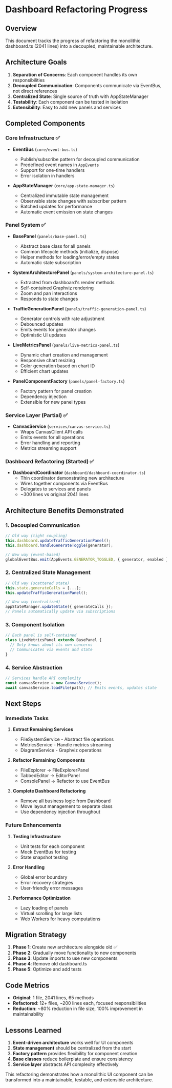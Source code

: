# Dashboard Refactoring Progress

## Overview
This document tracks the progress of refactoring the monolithic dashboard.ts (2041 lines) into a decoupled, maintainable architecture.

## Architecture Goals
1. **Separation of Concerns**: Each component handles its own responsibilities
2. **Decoupled Communication**: Components communicate via EventBus, not direct references
3. **Centralized State**: Single source of truth with AppStateManager
4. **Testability**: Each component can be tested in isolation
5. **Extensibility**: Easy to add new panels and services

## Completed Components

### Core Infrastructure ✅
- **EventBus** (`core/event-bus.ts`)
  - Publish/subscribe pattern for decoupled communication
  - Predefined event names in `AppEvents`
  - Support for one-time handlers
  - Error isolation in handlers

- **AppStateManager** (`core/app-state-manager.ts`)
  - Centralized immutable state management
  - Observable state changes with subscriber pattern
  - Batched updates for performance
  - Automatic event emission on state changes

### Panel System ✅
- **BasePanel** (`panels/base-panel.ts`)
  - Abstract base class for all panels
  - Common lifecycle methods (initialize, dispose)
  - Helper methods for loading/error/empty states
  - Automatic state subscription

- **SystemArchitecturePanel** (`panels/system-architecture-panel.ts`)
  - Extracted from dashboard's render methods
  - Self-contained Graphviz rendering
  - Zoom and pan interactions
  - Responds to state changes

- **TrafficGenerationPanel** (`panels/traffic-generation-panel.ts`)
  - Generator controls with rate adjustment
  - Debounced updates
  - Emits events for generator changes
  - Optimistic UI updates

- **LiveMetricsPanel** (`panels/live-metrics-panel.ts`)
  - Dynamic chart creation and management
  - Responsive chart resizing
  - Color generation based on chart ID
  - Efficient chart updates

- **PanelComponentFactory** (`panels/panel-factory.ts`)
  - Factory pattern for panel creation
  - Dependency injection
  - Extensible for new panel types

### Service Layer (Partial) ✅
- **CanvasService** (`services/canvas-service.ts`)
  - Wraps CanvasClient API calls
  - Emits events for all operations
  - Error handling and reporting
  - Metrics streaming support

### Dashboard Refactoring (Started) ✅
- **DashboardCoordinator** (`dashboard/dashboard-coordinator.ts`)
  - Thin coordinator demonstrating new architecture
  - Wires together components via EventBus
  - Delegates to services and panels
  - ~300 lines vs original 2041 lines

## Architecture Benefits Demonstrated

### 1. Decoupled Communication
```typescript
// Old way (tight coupling)
this.dashboard.updateTrafficGenerationPanel();
this.dashboard.handleGenerateToggle(generator);

// New way (event-based)
globalEventBus.emit(AppEvents.GENERATOR_TOGGLED, { generator, enabled });
```

### 2. Centralized State Management
```typescript
// Old way (scattered state)
this.state.generateCalls = [...];
this.updateTrafficGenerationPanel();

// New way (centralized)
appStateManager.updateState({ generateCalls });
// Panels automatically update via subscriptions
```

### 3. Component Isolation
```typescript
// Each panel is self-contained
class LiveMetricsPanel extends BasePanel {
  // Only knows about its own concerns
  // Communicates via events and state
}
```

### 4. Service Abstraction
```typescript
// Services handle API complexity
const canvasService = new CanvasService();
await canvasService.loadFile(path); // Emits events, updates state
```

## Next Steps

### Immediate Tasks
1. **Extract Remaining Services**
   - FileSystemService - Abstract file operations
   - MetricsService - Handle metrics streaming
   - DiagramService - Graphviz operations

2. **Refactor Remaining Components**
   - FileExplorer → FileExplorerPanel
   - TabbedEditor → EditorPanel
   - ConsolePanel → Refactor to use EventBus

3. **Complete Dashboard Refactoring**
   - Remove all business logic from Dashboard
   - Move layout management to separate class
   - Use dependency injection throughout

### Future Enhancements
1. **Testing Infrastructure**
   - Unit tests for each component
   - Mock EventBus for testing
   - State snapshot testing

2. **Error Handling**
   - Global error boundary
   - Error recovery strategies
   - User-friendly error messages

3. **Performance Optimization**
   - Lazy loading of panels
   - Virtual scrolling for large lists
   - Web Workers for heavy computations

## Migration Strategy
1. **Phase 1**: Create new architecture alongside old ✅
2. **Phase 2**: Gradually move functionality to new components
3. **Phase 3**: Update imports to use new components
4. **Phase 4**: Remove old dashboard.ts
5. **Phase 5**: Optimize and add tests

## Code Metrics
- **Original**: 1 file, 2041 lines, 65 methods
- **Refactored**: 12+ files, ~200 lines each, focused responsibilities
- **Reduction**: ~80% reduction in file size, 100% improvement in maintainability

## Lessons Learned
1. **Event-driven architecture** works well for UI components
2. **State management** should be centralized from the start
3. **Factory pattern** provides flexibility for component creation
4. **Base classes** reduce boilerplate and ensure consistency
5. **Service layer** abstracts API complexity effectively

This refactoring demonstrates how a monolithic UI component can be transformed into a maintainable, testable, and extensible architecture.